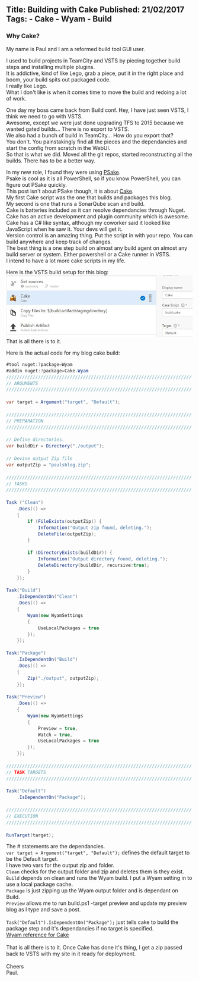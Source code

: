 Title: Building with Cake
Published: 21/02/2017
Tags: 
    - Cake
    - Wyam
    - Build
---
### Why Cake?

<p>My name is Paul and I am a reformed build tool GUI user.</p>

<p>I used to build projects in TeamCity and VSTS by piecing together build steps and installing multiple plugins.<br>
It is addictive, kind of like Lego, grab a piece, put it in the right place and boom, your build spits out packaged code.<br>
I really like Lego.<br>
What I don't like is when it comes time to move the build and redoing a lot of work.<br></p>

<p>One day my boss came back from Build conf. Hey, I have just seen VSTS, I think we need to go with VSTS.<br>
Awesome, except we were just done upgrading TFS to 2015 because we wanted gated builds... There is no export to VSTS.<br>
We also had a bunch of build in TeamCity... How do you export that?<br>
You don't. You painstakingly find all the pieces and the dependancies and start the config from scratch in the WebUI.<br>
So that is what we did. Moved all the git repos, started reconstructing all the builds. There has to be a better way.</p>

In my new role, I found they were using [PSake](https://github.com/psake/psake/). <br>
Psake is cool as it is all PowerShell, so if you know PowerShell, you can figure out PSake quickly.<br>
This post isn't about PSake though, it is about [Cake](http://cakebuild.net/).<br> 
My first Cake script was the one that builds and packages this blog.<br> 
My second is one that runs a SonarQube scan and build.<br>
Cake is batteries included as it can resolve dependancies through Nuget.<br>
Cake has an active development and plugin community which is awesome.<br>
Cake has a C# like syntax, although my coworker said it looked like JavaScript when he saw it. Your devs will get it.<br>
Version control is an amazing thing. Put the script in with your repo. You can build anywhere and keep track of changes.<br>
The best thing is a one step build on almost any build agent on almost any build server or system. Either powershell or a Cake runner in VSTS.<br>
I intend to have a lot more cake scripts in my life.<br>

Here is the VSTS build setup for this blog:<br>
![alt](../images/cake/pieceofcake.jpg)<br>
That is all there is to it.<br>

Here is the actual code for my blog cake build:<br>
```C#
#tool nuget:?package=Wyam
#addin nuget:?package=Cake.Wyam
//////////////////////////////////////////////////////////////////////
// ARGUMENTS
//////////////////////////////////////////////////////////////////////

var target = Argument("target", "Default");

//////////////////////////////////////////////////////////////////////
// PREPARATION
//////////////////////////////////////////////////////////////////////

// Define directories.
var buildDir = Directory("./output");

// Devine output Zip file
var outputZip = "paulsblog.zip";

//////////////////////////////////////////////////////////////////////
// TASKS
//////////////////////////////////////////////////////////////////////

Task ("Clean")
    .Does(() =>
    {
        if (FileExists(outputZip)) {
            Information("Output zip found, deleting.");
            DeleteFile(outputZip);
        }

        if (DirectoryExists(buildDir)) {
            Information("Output directory found, deleting.");
            DeleteDirectory(buildDir, recursive:true);
        }
    });

Task("Build")
    .IsDependentOn("Clean")
    .Does(() =>
    {
        Wyam(new WyamSettings
        {
            UseLocalPackages = true
        });     
    });

Task("Package")
    .IsDependentOn("Build")
    .Does(() =>
    {
        Zip("./output", outputZip);
    });
    
Task("Preview")
    .Does(() =>
    {
        Wyam(new WyamSettings
        {
            Preview = true,
            Watch = true,
            UseLocalPackages = true
        });        
    });

//////////////////////////////////////////////////////////////////////
// TASK TARGETS
//////////////////////////////////////////////////////////////////////

Task("Default")
    .IsDependentOn("Package");

//////////////////////////////////////////////////////////////////////
// EXECUTION
//////////////////////////////////////////////////////////////////////

RunTarget(target);
```

The # statements are the dependancies.<br>
`var target = Argument("target", "Default");` defines the default target to be the Default target.<br>
I have two vars for the output zip and folder.<br>
`Clean` checks for the output folder and zip and deletes them is they exist.<br>
`Build` depends on clean and runs the Wyam build. I put a Wyam setting in to use a local package cache.<br>
`Package` is just zipping up the Wyam output folder and is dependant on Build. <br>
`Preview` allows me to run build.ps1 -target preview and update my preview blog as I type and save a post. <br>
<br>
`Task("Default").IsDependentOn("Package");` just tells cake to build the package step and it's dependancies if no target is specified.<br>
[Wyam reference for Cake](https://wyam.io/docs/deployment/cake)<br> 
<br>
That is all there is to it. Once Cake has done it's thing, I get a zip passed back to VSTS with my site in it ready for deployment. <br>
<br> 
Cheers<br>
Paul. 